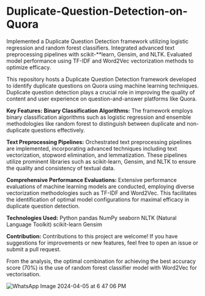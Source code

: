 # Duplicate-Question-Detection-on-Quora
Implemented a Duplicate Question Detection framework utilizing logistic regression and random forest classifiers. Integrated advanced text preprocessing pipelines with scikit-**learn, Gensim, and NLTK. Evaluated model performance using TF-IDF and Word2Vec vectorization methods to optimize efficacy.

This repository hosts a Duplicate Question Detection framework developed to identify duplicate questions on Quora using machine learning techniques. Duplicate question detection plays a crucial role in improving the quality of content and user experience on question-and-answer platforms like Quora.

**Key Features:**
**Binary Classification Algorithms:** The framework employs binary classification algorithms such as logistic regression and ensemble methodologies like random forest to distinguish between duplicate and non-duplicate questions effectively.

**Text Preprocessing Pipelines:** Orchestrated text preprocessing pipelines are implemented, incorporating advanced techniques including text vectorization, stopword elimination, and lemmatization. These pipelines utilize prominent libraries such as scikit-learn, Gensim, and NLTK to ensure the quality and consistency of textual data.

**Comprehensive Performance Evaluations:** Extensive performance evaluations of machine learning models are conducted, employing diverse vectorization methodologies such as TF-IDF and Word2Vec. This facilitates the identification of optimal model configurations for maximal efficacy in duplicate question detection.

**Technologies Used:**
Python
pandas
NumPy
seaborn
NLTK (Natural Language Toolkit)
scikit-learn
Gensim

**Contribution:**
Contributions to this project are welcome! If you have suggestions for improvements or new features, feel free to open an issue or submit a pull request.

From the analysis, the optimal combination for achieving the best accuracy score (70%) is the use of random forest classifier model with Word2Vec for vectorisation.

![WhatsApp Image 2024-04-05 at 6 47 06 PM](https://github.com/ArvindRNambiar/Duplicate-Question-Detection-on-Quora/assets/110168641/8565b193-4b87-4e95-8ce1-326e4f8be428)


